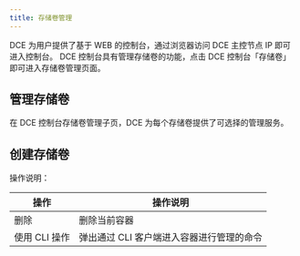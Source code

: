 ```yaml
---
title: 存储卷管理
---
```



DCE 为用户提供了基于 WEB 的控制台，通过浏览器访问 DCE 主控节点 IP 即可进入控制台。
DCE 控制台具有管理存储卷的功能，点击 DCE 控制台「存储卷」即可进入存储卷管理页面。

## 管理存储卷

在 DCE 控制台存储卷管理子页，DCE 为每个存储卷提供了可选择的管理服务。
![]()

## 创建存储卷


操作说明：

| 操作 | 操作说明 |
| ---- | ---- |
| 删除 | 删除当前容器 |
| 使用 CLI 操作 | 弹出通过 CLI 客户端进入容器进行管理的命令 |

